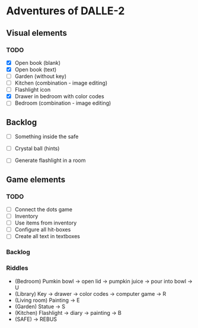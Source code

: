 # Adventures of DALLE-2

## Visual elements

### TODO
* [x] Open book (blank)
* [x] Open book (text)
* [ ] Garden (without key)
* [ ] Kitchen (combination - image editing)
* [ ] Flashlight icon
* [x] Drawer in bedroom with color codes
* [ ] Bedroom (combination - image editing)

## Backlog
* [ ] Something inside the safe 
* [ ] Crystal ball (hints)
* [ ] Generate flashlight in a room


## Game elements

### TODO
* [ ] Connect the dots game
* [ ] Inventory
* [ ] Use items from inventory
* [ ] Configure all hit-boxes 
* [ ] Create all text in textboxes

### Backlog

### Riddles 
* (Bedroom) Pumkin bowl -> open lid -> pumpkin juice -> pour into bowl -> U
* (Library) Key -> drawer -> color codes -> computer game -> R
* (Living room) Painting -> E
* (Garden) Statue -> S
* (Kitchen) Flashlight -> diary -> painting -> B
* (SAFE) -> REBUS

